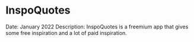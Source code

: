 # InspoQuotes
Date: January 2022
Description:
InspoQuotes is a freemium app that gives some free inspiration and a lot of paid inspiration. 

